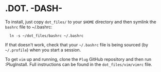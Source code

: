 # .DOT. -DASH-

To install, just copy `dot_files/` to your `$HOME` directory and then symlink the `bashrc` file to ~/.bashrc:

```{.bash}
  ln -s ~/dot_files/bashrc ~/.bashrc
```

If that doesn't work, check that your `~/.bashrc` file is being sourced (by `~/.profile`) when you start a session.

To get `vim` up and running, clone the `Plug` GitHub repository and then run :PlugInstall. 
Full instructions can be found in the `dot_files/vim/vimrc` file.

